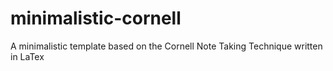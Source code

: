 # minimalistic-cornell
A minimalistic template based on the Cornell Note Taking Technique written in LaTex
